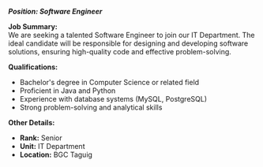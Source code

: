 ***Position: Software Engineer***

**Job Summary:**  
We are seeking a talented Software Engineer to join our IT Department. The ideal candidate will be responsible for designing and developing software solutions, ensuring high-quality code and effective problem-solving.

**Qualifications:**  
- Bachelor's degree in Computer Science or related field
- Proficient in Java and Python
- Experience with database systems (MySQL, PostgreSQL)
- Strong problem-solving and analytical skills

**Other Details:**
- **Rank:** Senior
- **Unit:** IT Department
- **Location:** BGC Taguig
